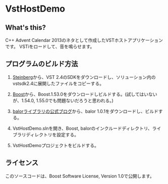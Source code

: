 # VstHostDemo

## What's this?

C++ Advent Calendar 2013のネタとして作成したVSTホストアプリケーションです。
VSTiをロードして、音を鳴らせます。

## プログラムのビルド方法

1. [Steinberg](http://japan.steinberg.net/)から、VST 2.4のSDKをダウンロードし、ソリューション内のvstsdk2.4に展開したファイルをコピーする。

2. [Boost](http://www.boost.org/)から、Boost.1.53.0をダウンロードしビルドする。(試してはいないが、1.54.0, 1.55.0でも問題ないだろうと思われる。)

3. [balorライブラリの公式ブログ](http://d.hatena.ne.jp/syanji/20110731/1312105612)から、balor 1.0.1をダウンロードし、ビルドする。

4. VstHostDemo.slnを開き、Boost, balorのインクルードディレクトリ、ライブラリディレクトリを設定する。

5. VstHostDemoプロジェクトをビルドする。

## ライセンス

このソースコードは、Boost Software License, Version 1.0で公開します。
